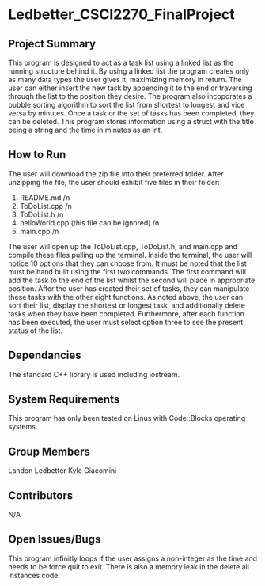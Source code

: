 # Ledbetter_CSCI2270_FinalProject

## Project Summary

This program is designed to act as a task list using a linked list as the running structure behind it. By using a linked list the program creates only as many data types the user gives it, maximizing memory in return. The user can either insert the new task by appending it to the end or traversing through the list to the position they desire. The program also incoporates a bubble sorting algorithm to sort the list from shortest to longest and vice versa by minutes. Once a task or the set of tasks has been completed, they can be deleted. This program stores information using a struct with the title being a string and the time in minutes as an int. 

## How to Run

The user will download the zip file into their preferred folder. After unzipping the file, the user should exhibit five files in their folder: 
  
  1) README.md /n
  2) ToDoList.cpp /n
  3) ToDoList.h /n
  4) helloWorld.cpp (this file can be ignored) /n 
  5) main.cpp /n
  
The user will open up the ToDoList.cpp, ToDoList.h, and main.cpp and compile these files pulling up the terminal. Inside the terminal, the user will notice 10 options that they can choose from. It must be noted that the list must be hand built using the first two commands. The first command will add the task to the end of the list whilst the second will place in appropriate position. After the user has created their set of tasks, they can manipulate these tasks with the other eight functions. As noted above, the user can sort their list, display the shortest or longest task, and additionally delete tasks when they have been completed. Furthermore, after each function has been executed, the user must select option three to see the present status of the list. 

## Dependancies

The standard C++ library is used including iostream. 

## System Requirements

This program has only been tested on Linus with Code::Blocks operating systems. 

## Group Members

Landon Ledbetter
Kyle Giacomini

## Contributors 

N/A

## Open Issues/Bugs

This program infinitly loops if the user assigns a non-integer as the time and needs to be force quit to exit. There is also a memory leak in the delete all instances code. 
